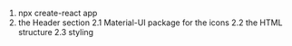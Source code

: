1. npx create-react app 
2. the Header section 
        2.1 Material-UI package for the icons
        2.2 the HTML structure
        2.3 styling 